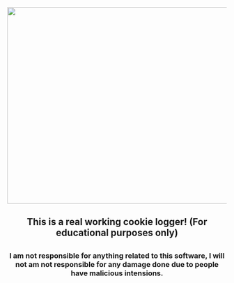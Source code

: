 <div align="center">
<img src="https://user-images.githubusercontent.com/106342127/221036117-48172c77-3e49-4e9f-b311-7165cb95d9f5.gif" width="700" height="450" />
 </div>
<h2 align="center">This is a real working cookie logger! (For educational purposes only)<h2>
<h3 align="center"> I am not responsible for anything related to this software, I will not am not responsible for any damage done due to people have malicious intensions.<h3>

